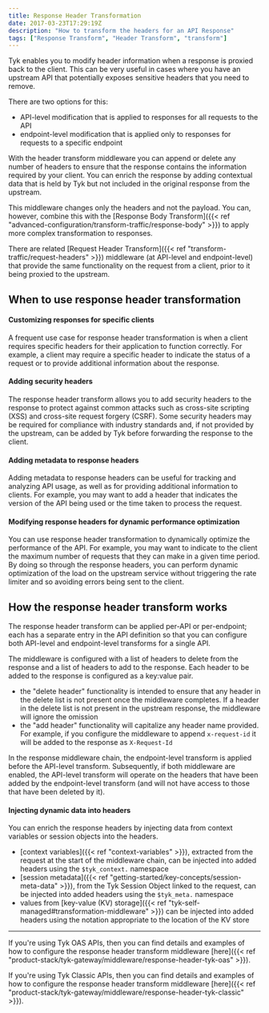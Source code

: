 ```yaml
---
title: Response Header Transformation
date: 2017-03-23T17:29:19Z
description: "How to transform the headers for an API Response"
tags: ["Response Transform", "Header Transform", "transform"]
---
```


Tyk enables you to modify header information when a response is proxied back to the client. This can be very useful in cases where you have an upstream API that potentially exposes sensitive headers that you need to remove.

There are two options for this:
- API-level modification that is applied to responses for all requests to the API
- endpoint-level modification that is applied only to responses for requests to a specific endpoint

With the header transform middleware you can append or delete any number of headers to ensure that the response contains the information required by your client. You can enrich the response by adding contextual data that is held by Tyk but not included in the original response from the upstream.

This middleware changes only the headers and not the payload. You can, however, combine this with the [Response Body Transform]({{< ref "advanced-configuration/transform-traffic/response-body" >}}) to apply more complex transformation to responses.

There are related [Request Header Transform]({{< ref "transform-traffic/request-headers" >}}) middleware (at API-level and endpoint-level) that provide the same functionality on the request from a client, prior to it being proxied to the upstream.

## When to use response header transformation

#### Customizing responses for specific clients

A frequent use case for response header transformation is when a client requires specific headers for their application to function correctly. For example, a client may require a specific header to indicate the status of a request or to provide additional information about the response.

#### Adding security headers

The response header transform allows you to add security headers to the response to protect against common attacks such as cross-site scripting (XSS) and cross-site request forgery (CSRF). Some security headers may be required for compliance with industry standards and, if not provided by the upstream, can be added by Tyk before forwarding the response to the client.

#### Adding metadata to response headers

Adding metadata to response headers can be useful for tracking and analyzing API usage, as well as for providing additional information to clients. For example, you may want to add a header that indicates the version of the API being used or the time taken to process the request.

#### Modifying response headers for dynamic performance optimization

You can use response header transformation to dynamically optimize the performance of the API. For example, you may want to indicate to the client the maximum number of requests that they can make in a given time period. By doing so through the response headers, you can perform dynamic optimization of the load on the upstream service without triggering the rate limiter and so avoiding errors being sent to the client.

## How the response header transform works

The response header transform can be applied per-API or per-endpoint; each has a separate entry in the API definition so that you can configure both API-level and endpoint-level transforms for a single API.

The middleware is configured with a list of headers to delete from the response and a list of headers to add to the response. Each header to be added to the response is configured as a key:value pair.
- the "delete header" functionality is intended to ensure that any header in the delete list is not present once the middleware completes. If a header in the delete list is not present in the upstream response, the middleware will ignore the omission
- the "add header" functionality will capitalize any header name provided. For example, if you configure the middleware to append `x-request-id` it will be added to the response as `X-Request-Id`

In the response middleware chain, the endpoint-level transform is applied before the API-level transform. Subsequently, if both middleware are enabled, the API-level transform will operate on the headers that have been added by the endpoint-level transform (and will not have access to those that have been deleted by it).

#### Injecting dynamic data into headers

You can enrich the response headers by injecting data from context variables or session objects into the headers.
- [context variables]({{< ref "context-variables" >}}), extracted from the request at the start of the middleware chain, can be injected into added headers using the `$tyk_context.` namespace
- [session metadata]({{< ref "getting-started/key-concepts/session-meta-data" >}}), from the Tyk Session Object linked to the request, can be injected into added headers using the `$tyk_meta.` namespace
- values from [key-value (KV) storage]({{< ref "tyk-self-managed#transformation-middleware" >}}) can be injected into added headers using the notation appropriate to the location of the KV store

<hr>

If you're using Tyk OAS APIs, then you can find details and examples of how to configure the response header transform middleware [here]({{< ref "product-stack/tyk-gateway/middleware/response-header-tyk-oas" >}}).

If you're using Tyk Classic APIs, then you can find details and examples of how to configure the response header transform middleware [here]({{< ref "product-stack/tyk-gateway/middleware/response-header-tyk-classic" >}}).

<!-- proposed "summary box" to be shown graphically on each middleware page
 ## Response Header Transform middleware summary
  - The Response Header Transform is an optional stage in Tyk's API Response processing chain, sitting between the [TBC]() and [TBC]() middleware.
  - The Response Header Transform can be configured at the per-endpoint or per-API level within the API Definition and is supported by the API Designer within the Tyk Dashboard. 
 -->